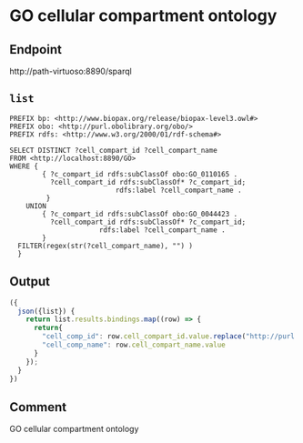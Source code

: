 # GO cellular compartment ontology

## Endpoint
http://path-virtuoso:8890/sparql

## `list`
```sparql
PREFIX bp: <http://www.biopax.org/release/biopax-level3.owl#>
PREFIX obo: <http://purl.obolibrary.org/obo/>
PREFIX rdfs: <http://www.w3.org/2000/01/rdf-schema#>

SELECT DISTINCT ?cell_compart_id ?cell_compart_name 
FROM <http://localhost:8890/GO> 
WHERE {
   		{ ?c_compart_id rdfs:subClassOf obo:GO_0110165 .
    	  ?cell_compart_id rdfs:subClassOf* ?c_compart_id;
                          rdfs:label ?cell_compart_name .
         } 
    UNION
   		{ ?c_compart_id rdfs:subClassOf obo:GO_0044423 .
     	  ?cell_compart_id rdfs:subClassOf* ?c_compart_id;
                      rdfs:label ?cell_compart_name .
        }
  FILTER(regex(str(?cell_compart_name), "") ) 
  }
```

## Output
```javascript
({
  json({list}) {
    return list.results.bindings.map((row) => {
      return{
        "cell_comp_id": row.cell_compart_id.value.replace("http://purl.obolibrary.org/obo/", ""),
        "cell_comp_name": row.cell_compart_name.value
	  }
    });
  }
})
```

## Comment
GO cellular compartment ontology